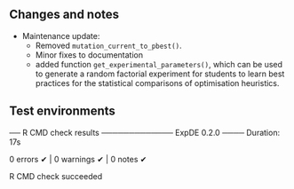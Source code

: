 ## Changes and notes
* Maintenance update:
    * Removed `mutation_current_to_pbest()`. 
    * Minor fixes to documentation
    * added function `get_experimental_parameters()`, which can be used to 
    generate a random factorial experiment for students to learn best practices 
    for the statistical comparisons of optimisation heuristics.

## Test environments

── R CMD check results ───────────── ExpDE 0.2.0 ────
Duration: 17s

0 errors ✔ | 0 warnings ✔ | 0 notes ✔

R CMD check succeeded